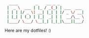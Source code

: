 ```bash
  ____        _    __ _ _
 |  _ \  ___ | |_ / _(_) | ___  ___
 | | | |/ _ \| __| |_| | |/ _ \/ __|
 | |_| | (_) | |_|  _| | |  __/\__ \
 |____/ \___/ \__|_| |_|_|\___||___/
```

Here are my dotfiles! :)